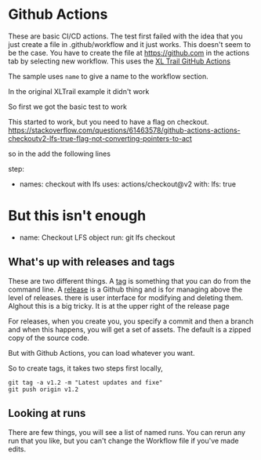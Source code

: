 # Github Actions

These are basic CI/CD actions. The test first failed with the idea that you just
create a file in .github/workflow and it just works. This doesn't seem to be the
case. You have to create the file at https://github.com in the actions tab by
selecting new workflow. This uses the [XL Trail GitHub
Actions](https://www.xltrail.com/blog/how-to-manage-and-release-excel-files-on-github-part2) 

The sample uses `name` to give a name to the workflow section.


In the original XLTrail example it didn't work

So first we got the basic test to work 

This started to work, but you need to have a flag on checkout.
https://stackoverflow.com/questions/61463578/github-actions-actions-checkoutv2-lfs-true-flag-not-converting-pointers-to-act

so in the add the following lines

step:
  - names: checkout with lfs
    uses: actions/checkout@v2
    with:
      lfs: true
  # But this isn't enough
  - name: Checkout LFS object
    run: git lfs checkout

## What's up with releases and tags

These are two different things. A
[tag](https://git-scm.com/book/en/v2/Git-Basics-Tagging)
is something that you can do from the
command line. A [release](https://help.github.com/en/github/administering-a-repository/managing-releases-in-a-repository)
is a Github thing and is for managing above the level of
releases. there is user interface for modifying and deleting them. Alghout this
is a big tricky. It is at the upper right of the release page

For releases, when you create you, you specify a commit and then a branch and
when this happens, you will get a set of assets. The default is a zipped copy of
the source code.

But with Github Actions, you can load whatever you want.

So to create tags, it takes two steps first locally, 

```
git tag -a v1.2 -m "Latest updates and fixe"
git push origin v1.2
```

## Looking at runs

There are few things, you will see a list of named runs. You can rerun any run
that you like, but you can't change the Workflow file if you've made edits.

